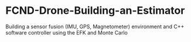 # FCND-Drone-Building-an-Estimator
Building a sensor fusion (IMU, GPS, Magnetometer) environment and C++ software controller using the EFK and Monte Carlo
